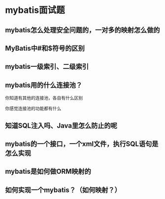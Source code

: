 # mybatis面试题

## mybatis怎么处理安全问题的，一对多的映射怎么做的

## MyBatis中#和$符号的区别

## mybatis一级索引、二级索引

## mybatis用的什么连接池？

你知道有其他的连接池，各自有什么区别

你感觉连接池的功能都有什么

## 知道SQL注入吗、Java里怎么防止的呢

## mybatis的一个接口，一个xml文件，执行SQL语句是怎么实现

## mybatis是如何做ORM映射的

## 如何实现一个mybatis？（如何映射？）





